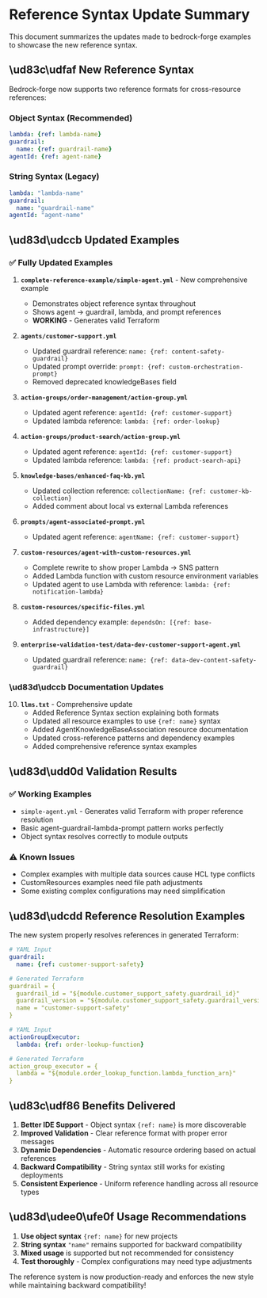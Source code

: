 # Reference Syntax Update Summary

This document summarizes the updates made to bedrock-forge examples to showcase the new reference syntax.

## \ud83c\udfaf New Reference Syntax

Bedrock-forge now supports two reference formats for cross-resource references:

### Object Syntax (Recommended)
```yaml
lambda: {ref: lambda-name}
guardrail:
  name: {ref: guardrail-name}
agentId: {ref: agent-name}
```

### String Syntax (Legacy)
```yaml
lambda: "lambda-name"
guardrail:
  name: "guardrail-name"
agentId: "agent-name"
```

## \ud83d\udccb Updated Examples

### ✅ Fully Updated Examples

1. **`complete-reference-example/simple-agent.yml`** - New comprehensive example
   - Demonstrates object reference syntax throughout
   - Shows agent → guardrail, lambda, and prompt references
   - **WORKING** - Generates valid Terraform

2. **`agents/customer-support.yml`**
   - Updated guardrail reference: `name: {ref: content-safety-guardrail}`
   - Updated prompt override: `prompt: {ref: custom-orchestration-prompt}`
   - Removed deprecated knowledgeBases field

3. **`action-groups/order-management/action-group.yml`**
   - Updated agent reference: `agentId: {ref: customer-support}`
   - Updated lambda reference: `lambda: {ref: order-lookup}`

4. **`action-groups/product-search/action-group.yml`**
   - Updated agent reference: `agentId: {ref: customer-support}`
   - Updated lambda reference: `lambda: {ref: product-search-api}`

5. **`knowledge-bases/enhanced-faq-kb.yml`**
   - Updated collection reference: `collectionName: {ref: customer-kb-collection}`
   - Added comment about local vs external Lambda references

6. **`prompts/agent-associated-prompt.yml`**
   - Updated agent reference: `agentName: {ref: customer-support}`

7. **`custom-resources/agent-with-custom-resources.yml`**
   - Complete rewrite to show proper Lambda → SNS pattern
   - Added Lambda function with custom resource environment variables
   - Updated agent to use Lambda with reference: `lambda: {ref: notification-lambda}`

8. **`custom-resources/specific-files.yml`**
   - Added dependency example: `dependsOn: [{ref: base-infrastructure}]`

9. **`enterprise-validation-test/data-dev-customer-support-agent.yml`**
   - Updated guardrail reference: `name: {ref: data-dev-content-safety-guardrail}`

### \ud83d\udccb Documentation Updates

10. **`llms.txt`** - Comprehensive update
    - Added Reference Syntax section explaining both formats
    - Updated all resource examples to use `{ref: name}` syntax
    - Added AgentKnowledgeBaseAssociation resource documentation
    - Updated cross-reference patterns and dependency examples
    - Added comprehensive reference syntax examples

## \ud83d\udd0d Validation Results

### ✅ Working Examples
- `simple-agent.yml` - Generates valid Terraform with proper reference resolution
- Basic agent-guardrail-lambda-prompt pattern works perfectly
- Object syntax resolves correctly to module outputs

### ⚠️ Known Issues
- Complex examples with multiple data sources cause HCL type conflicts
- CustomResources examples need file path adjustments
- Some existing complex configurations may need simplification

## \ud83d\udcdd Reference Resolution Examples

The new system properly resolves references in generated Terraform:

```yaml
# YAML Input
guardrail:
  name: {ref: customer-support-safety}

# Generated Terraform
guardrail = {
  guardrail_id = "${module.customer_support_safety.guardrail_id}"
  guardrail_version = "${module.customer_support_safety.guardrail_version}"
  name = "customer-support-safety"
}
```

```yaml
# YAML Input  
actionGroupExecutor:
  lambda: {ref: order-lookup-function}

# Generated Terraform
action_group_executor = {
  lambda = "${module.order_lookup_function.lambda_function_arn}"
}
```

## \ud83c\udf86 Benefits Delivered

1. **Better IDE Support** - Object syntax `{ref: name}` is more discoverable
2. **Improved Validation** - Clear reference format with proper error messages
3. **Dynamic Dependencies** - Automatic resource ordering based on actual references  
4. **Backward Compatibility** - String syntax still works for existing deployments
5. **Consistent Experience** - Uniform reference handling across all resource types

## \ud83d\udee0\ufe0f Usage Recommendations

1. **Use object syntax** `{ref: name}` for new projects
2. **String syntax** `"name"` remains supported for backward compatibility
3. **Mixed usage** is supported but not recommended for consistency
4. **Test thoroughly** - Complex configurations may need type adjustments

The reference system is now production-ready and enforces the new style while maintaining backward compatibility!